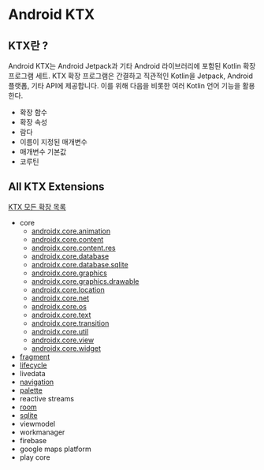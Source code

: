 # Android KTX

## KTX란 ?
Android KTX는 Android Jetpack과 기타 Android 라이브러리에 포함된 Kotlin 확장 프로그램 세트.
KTX 확장 프로그램은 간결하고 직관적인 Kotlin을 Jetpack, Android 플랫폼, 기타 API에 제공합니다. 이를 위해 다음을 비롯한 여러 Kotlin 언어 기능을 활용한다.

- 확장 함수
- 확장 속성
- 람다
- 이름이 지정된 매개변수
- 매개변수 기본값
- 코루틴


## All KTX Extensions
[KTX 모든 확장 목록](https://developer.android.com/kotlin/ktx/extensions-list)

- core
    - [androidx.core.animation](https://developer.android.com/reference/kotlin/androidx/core/animation/package-summary?hl=ko)
    - [androidx.core.content](https://developer.android.com/reference/kotlin/androidx/core/content/package-summary?hl=ko)
    - [androidx.core.content.res](https://developer.android.com/reference/kotlin/androidx/core/content/res/package-summary?hl=ko)
    - [androidx.core.database](https://developer.android.com/reference/kotlin/androidx/core/database/package-summary?hl=ko)
    - [androidx.core.database.sqlite](https://developer.android.com/reference/kotlin/androidx/core/database/sqlite/package-summary?hl=ko)
    - [androidx.core.graphics](https://developer.android.com/reference/kotlin/androidx/core/graphics/package-summary?hl=ko)
    - [androidx.core.graphics.drawable](https://developer.android.com/reference/kotlin/androidx/core/graphics/drawable/package-summary?hl=ko)
    - [androidx.core.location](https://developer.android.com/reference/kotlin/androidx/core/location/package-summary?hl=ko)
    - [androidx.core.net](https://developer.android.com/reference/kotlin/androidx/core/net/package-summary?hl=ko)
    - [androidx.core.os](https://developer.android.com/reference/kotlin/androidx/core/os/package-summary?hl=ko)
    - [androidx.core.text](https://developer.android.com/reference/kotlin/androidx/core/text/package-summary?hl=ko)
    - [androidx.core.transition](https://developer.android.com/reference/kotlin/androidx/core/transition/package-summary?hl=ko)
    - [androidx.core.util](https://developer.android.com/reference/kotlin/androidx/core/util/package-summary?hl=ko)
    - [androidx.core.view](https://developer.android.com/reference/kotlin/androidx/core/view/package-summary?hl=ko)
    - [androidx.core.widget](https://developer.android.com/reference/kotlin/androidx/core/widget/package-summary?hl=ko)
- [fragment](https://developer.android.com/reference/kotlin/androidx/fragment/app/package-summary?hl=ko#extension-functions-summary)
- [lifecycle](https://developer.android.com/reference/kotlin/androidx/lifecycle/package-summary?hl=ko)
- livedata
- [navigation](https://developer.android.com/reference/kotlin/androidx/navigation/package-summary?hl=ko)
- [palette](https://developer.android.com/reference/kotlin/androidx/palette/graphics/package-summary?hl=ko)
- reactive streams
- [room](https://developer.android.com/reference/kotlin/androidx/room/package-summary?hl=ko)
- [sqlite](https://developer.android.com/reference/kotlin/androidx/sqlite/db/package-summary?hl=ko)
- viewmodel
- workmanager
- firebase
- google maps platform
- play core
